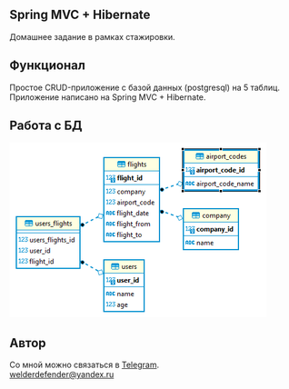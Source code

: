 ## Spring MVC + Hibernate
Домашнее задание в рамках стажировки.

## Функционал
Простое CRUD-приложение с базой данных (postgresql) на 5 таблиц. Приложение написано на Spring MVC + Hibernate.

## Работа с БД
![This is an image](er-diagram.png)

## Автор
Со мной можно связаться в [Telegram](https://t.me/welderdefender).
<br>welderdefender@yandex.ru